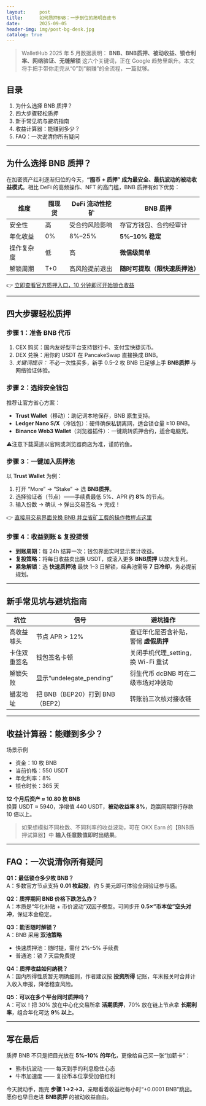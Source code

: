 ```yaml
---
layout:     post
title:      如何质押BNB：一步到位的简明白皮书
date:       2025-09-05
header-img: img/post-bg-desk.jpg
catalog: true
---
```


> WalletHub 2025 年 5 月数据表明： **BNB、BNB质押、被动收益、锁仓利率、网络验证、无缝解锁** 这六个关键词，正在 Google 趋势里飙升。本文将手把手带你走完从“0”到“躺赚”的全流程，一篇就够。

## 目录
1. 为什么选择 BNB 质押？
2. 四大步骤轻松质押  
3. 新手常见坑与避坑指南  
4. 收益计算器：能赚到多少？  
5. FAQ：一次说清你所有疑问  

---

## 为什么选择 BNB 质押？

在加密资产红利逐渐归位的今天，**“囤币 + 质押” 成为最安全、最抗波动的被动收益模式**。相比 DeFi 的高频操作、NFT 的高门槛，BNB 质押有如下优势：

| 维度        | 囤现货 | DeFi 流动性挖矿 | **BNB 质押** |
|------------|--------|-----------------|--------------|
| 安全性     | 高     | 受合约风险影响   | 存官方钱包、合约经审计 |
| 年化收益   | 0%     | 8%–25%          | **5%–10% 稳定** |
| 操作复杂度 | 低     | 高              | **微信级简单** |
| 解锁周期   | T+0    | 高风险提前退出   | **随时可提取（限快速质押池）**|

👉 [立即查看官方质押入口，10 分钟即可开始锁仓收益](https://okxdog.com/)

---

## 四大步骤轻松质押

### 步骤 1：准备 BNB 代币  
1. CEX 购买：国内友好型平台支持银行卡、支付宝快捷买币。  
2. DEX 兑换：用你的 USDT 在 PancakeSwap 直接换成 BNB。  
3. _关键词提示：_ 不必一次性买多，新手 0.5–2 枚 BNB 已足够上手 **BNB质押** 与网络验证体验。

### 步骤 2：选择安全钱包  
推荐让官方省心方案：

- **Trust Wallet**（移动）：助记词本地保存，BNB 原生支持。  
- **Ledger Nano S/X**（冷钱包）：硬件确保私钥离网，适合锁仓量 ≥10 BNB。  
- **Binance Web3 Wallet**（浏览器插件）：一键跳转质押合约，适合电脑党。  

⚠️注意下载渠道以官网或浏览器商店为准，谨防钓鱼。

### 步骤 3：一键加入质押池  
以 **Trust Wallet** 为例：  
1. 打开 “More” → “Stake” → 选 **BNB质押**。  
2. 选择验证者（节点）——手续费最低 5%、APR 约 **8%** 的节点。  
3. 输入份数 → 确认 → 弹出交易签名 → 完成！  

👉 [直接用交易界面兑换 BNB 并立省矿工费的操作教程点这里](https://okxdog.com/)

### 步骤 4：收益到账 & 复投提领  
- **到账周期**：每 24h 结算一次；钱包界面实时显示累计收益。  
- **复投策略**：将每日收益卖出换 USDT，或滚入更多 **BNB质押** 以放大复利。  
- **紧急解锁**：选 **快速质押池** 最快 1–3 日解锁，经典池需等 **7 日冷却**，务必提前规划。

---

## 新手常见坑与避坑指南

| 坑位        | 信号                     | 避坑操作                                       |
|-------------|--------------------------|------------------------------------------------|
| 高收益噱头  | 节点 APR > 12%           | 查证年化是否含补贴，警惕 **虚假质押**        |
| 卡住双重签名| 钱包签名卡顿             | 关闭手机代理_setting，换 Wi-Fi 重试           |
| 解锁失败    | 显示“undelegate_pending” | 衍生代币 dcBNB 可在二级市场对冲波动          |
| 错发地址    | 把 BNB（BEP20）打到 BNB（BEP2）| 转账前三次核对接收链

---

## 收益计算器：能赚到多少？

场景示例  
- 资金：10 枚 BNB  
- 当前价格：550 USDT  
- 年化利率：8%  
- 锁仓时长：365 天  

**12 个月后资产 ≈ 10.80 枚 BNB**  
换算 USDT ≈ 5940，净增值 440 USDT，**被动收益率 8%**，跑赢同期银行存款 10 倍以上。

> 如果想模拟不同枚数、不同利率的收益波动，可在 OKX Earn 的【BNB质押试算器】中 **输入任意数值即时出结果**。

---

## FAQ：一次说清你所有疑问

**Q1：最低锁仓多少枚 BNB？**  
A：多数官方节点支持 **0.01 枚起投**，约 5 美元即可体验全网验证参与感。

**Q2：质押期间 BNB 价格下跌怎么办？**  
A：本质是“年化补贴 + 币价波动”双因子模型。可同步开 **0.5×”币本位”空头对冲**，保证本金稳定。

**Q3：能否随时解锁？**  
A：BNB 采用 **双池策略**  
- 快速质押池：随时提，需付 2%–5% 手续费  
- 普通池：锁 7 天后免费提  

**Q4：质押收益如何纳税？**  
A：国内所得性质暂无明确细则，作者建议按 **投资所得** 记账，年末报关时合并计入收入申报，降低稽查风险。

**Q5：可以在多个平台同时质押吗？**  
A：可以！把 30% 放在中心化交易所拿 **活期质押**，70% 放在链上节点拿 **长期利率**，组合年化可达 **9% 以上**。

---

## 写在最后

质押 BNB 不只是把目光放在 **5%–10% 的年化**，更像给自己买一张“加薪卡”：  
- 熊市抗波动 —— 每天到手的利息稳住心态  
- 牛市加速度 —— 复投币本位享受加倍红利  

今天就动手，跑完 **步骤 1→2→3**，亲眼看着收益栏每小时“+0.0001 BNB”跳出。愿你也早日走进 **BNB质押** 的被动收益自由。